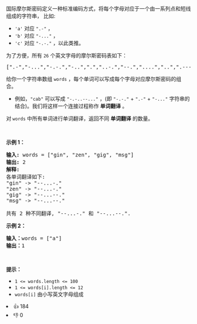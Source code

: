 <p>国际摩尔斯密码定义一种标准编码方式，将每个字母对应于一个由一系列点和短线组成的字符串，&nbsp;比如:</p>

<ul>
	<li><code>'a'</code> 对应 <code>".-"</code> ，</li>
	<li><code>'b'</code> 对应 <code>"-..."</code> ，</li>
	<li><code>'c'</code> 对应 <code>"-.-."</code> ，以此类推。</li>
</ul>

<p>为了方便，所有 <code>26</code> 个英文字母的摩尔斯密码表如下：</p>

<pre>
[".-","-...","-.-.","-..",".","..-.","--.","....","..",".---","-.-",".-..","--","-.","---",".--.","--.-",".-.","...","-","..-","...-",".--","-..-","-.--","--.."]</pre>

<p>给你一个字符串数组 <code>words</code> ，每个单词可以写成每个字母对应摩尔斯密码的组合。</p>

<ul>
	<li>例如，<code>"cab"</code> 可以写成 <code>"-.-..--..."</code> ，(即 <code>"-.-."</code> + <code>".-"</code> + <code>"-..."</code> 字符串的结合)。我们将这样一个连接过程称作 <strong>单词翻译</strong> 。</li>
</ul>

<p>对<strong> </strong><code>words</code> 中所有单词进行单词翻译，返回不同 <strong>单词翻译</strong> 的数量。</p>

<p>&nbsp;</p>

<p><strong>示例 1：</strong></p>

<pre>
<strong>输入:</strong> words = ["gin", "zen", "gig", "msg"]
<strong>输出:</strong> 2
<strong>解释: </strong>
各单词翻译如下:
"gin" -&gt; "--...-."
"zen" -&gt; "--...-."
"gig" -&gt; "--...--."
"msg" -&gt; "--...--."

共有 2 种不同翻译, "--...-." 和 "--...--.".
</pre>

<p><strong>示例 2：</strong></p>

<pre>
<strong>输入：</strong>words = ["a"]
<strong>输出：</strong>1
</pre>

<p>&nbsp;</p>

<p><strong>提示：</strong></p>

<ul>
	<li><code>1 &lt;= words.length &lt;= 100</code></li>
	<li><code>1 &lt;= words[i].length &lt;= 12</code></li>
	<li><code>words[i]</code> 由小写英文字母组成</li>
</ul>
<div><li>👍 184</li><li>👎 0</li></div>